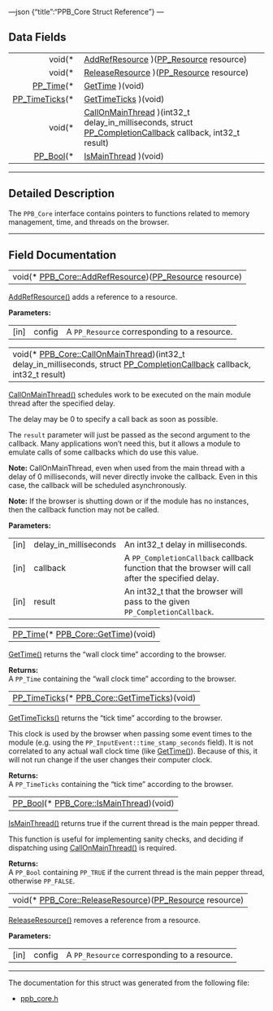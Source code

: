 —json {“title”:“PPB\_Core Struct Reference”} —

Data Fields
-----------

<table><tbody><tr class="odd"><td style="text-align: right;">void(* </td><td><a href="/docs/native-client/pepper_beta/c/struct_p_p_b___core__1__0#a63ea7047ef5278cc3735dbfd60bd5b81" class="el">AddRefResource</a> )(<a href="/docs/native-client/pepper_beta/c/group___typedefs#gafdc3895ee80f4750d0d95ae1b677e9b7" class="el">PP_Resource</a> resource)</td></tr><tr class="even"><td style="text-align: right;">void(* </td><td><a href="/docs/native-client/pepper_beta/c/struct_p_p_b___core__1__0#af3163aefc33071af39cd085a0a2d44fe" class="el">ReleaseResource</a> )(<a href="/docs/native-client/pepper_beta/c/group___typedefs#gafdc3895ee80f4750d0d95ae1b677e9b7" class="el">PP_Resource</a> resource)</td></tr><tr class="odd"><td style="text-align: right;"><a href="/docs/native-client/pepper_beta/c/group___typedefs#ga537b277d2116e42b6acfe9323d40e1a0" class="el">PP_Time</a>(* </td><td><a href="/docs/native-client/pepper_beta/c/struct_p_p_b___core__1__0#abae0871b4efc729f4658c37543242857" class="el">GetTime</a> )(void)</td></tr><tr class="even"><td style="text-align: right;"><a href="/docs/native-client/pepper_beta/c/group___typedefs#ga71cb1042cdeb38d7881b121f3b09ce94" class="el">PP_TimeTicks</a>(* </td><td><a href="/docs/native-client/pepper_beta/c/struct_p_p_b___core__1__0#ad6b66e732c6a592605b7b83c7bddd97d" class="el">GetTimeTicks</a> )(void)</td></tr><tr class="odd"><td style="text-align: right;">void(* </td><td><a href="/docs/native-client/pepper_beta/c/struct_p_p_b___core__1__0#ad23da4428f462f9f387bab423e93d1f4" class="el">CallOnMainThread</a> )(int32_t delay_in_milliseconds, struct <a href="/docs/native-client/pepper_beta/c/struct_p_p___completion_callback/" class="el">PP_CompletionCallback</a> callback, int32_t result)</td></tr><tr class="even"><td style="text-align: right;"><a href="/docs/native-client/pepper_beta/c/group___enums#ga4f272d99be14aacafe08dfd4ef830918" class="el">PP_Bool</a>(* </td><td><a href="/docs/native-client/pepper_beta/c/struct_p_p_b___core__1__0#a2f784682b530b66ed3de692154298e17" class="el">IsMainThread</a> )(void)</td></tr></tbody></table>

------------------------------------------------------------------------

<span id="details" class="anchor" style="margin: 0;"></span>

Detailed Description
--------------------

The `PPB_Core` interface contains pointers to functions related to memory management, time, and threads on the browser.

------------------------------------------------------------------------

Field Documentation
-------------------

<span id="a63ea7047ef5278cc3735dbfd60bd5b81" class="anchor" style="margin: 0;"></span>

<table><tbody><tr class="odd"><td>void(* <a href="/docs/native-client/pepper_beta/c/struct_p_p_b___core__1__0#a63ea7047ef5278cc3735dbfd60bd5b81" class="el">PPB_Core::AddRefResource</a>)(<a href="/docs/native-client/pepper_beta/c/group___typedefs#gafdc3895ee80f4750d0d95ae1b677e9b7" class="el">PP_Resource</a> resource)</td></tr></tbody></table>

<a href="/docs/native-client/pepper_beta/c/struct_p_p_b___core__1__0#a63ea7047ef5278cc3735dbfd60bd5b81" class="el" title="AddRefResource() adds a reference to a resource.">AddRefResource()</a> adds a reference to a resource.

**Parameters:**  

<table><tbody><tr class="odd"><td>[in]</td><td>config</td><td>A <code>PP_Resource</code> corresponding to a resource.</td></tr></tbody></table>

<span id="ad23da4428f462f9f387bab423e93d1f4" class="anchor" style="margin: 0;"></span>

<table><tbody><tr class="odd"><td>void(* <a href="/docs/native-client/pepper_beta/c/struct_p_p_b___core__1__0#ad23da4428f462f9f387bab423e93d1f4" class="el">PPB_Core::CallOnMainThread</a>)(int32_t delay_in_milliseconds, struct <a href="/docs/native-client/pepper_beta/c/struct_p_p___completion_callback/" class="el">PP_CompletionCallback</a> callback, int32_t result)</td></tr></tbody></table>

<a href="/docs/native-client/pepper_beta/c/struct_p_p_b___core__1__0#ad23da4428f462f9f387bab423e93d1f4" class="el" title="CallOnMainThread() schedules work to be executed on the main module thread after the specified delay...">CallOnMainThread()</a> schedules work to be executed on the main module thread after the specified delay.

The delay may be 0 to specify a call back as soon as possible.

The `result` parameter will just be passed as the second argument to the callback. Many applications won’t need this, but it allows a module to emulate calls of some callbacks which do use this value.

**Note:** CallOnMainThread, even when used from the main thread with a delay of 0 milliseconds, will never directly invoke the callback. Even in this case, the callback will be scheduled asynchronously.

**Note:** If the browser is shutting down or if the module has no instances, then the callback function may not be called.

**Parameters:**  

<table><tbody><tr class="odd"><td>[in]</td><td>delay_in_milliseconds</td><td>An int32_t delay in milliseconds.</td></tr><tr class="even"><td>[in]</td><td>callback</td><td>A <code>PP_CompletionCallback</code> callback function that the browser will call after the specified delay.</td></tr><tr class="odd"><td>[in]</td><td>result</td><td>An int32_t that the browser will pass to the given <code>PP_CompletionCallback</code>.</td></tr></tbody></table>

<span id="abae0871b4efc729f4658c37543242857" class="anchor" style="margin: 0;"></span>

<table><tbody><tr class="odd"><td><a href="/docs/native-client/pepper_beta/c/group___typedefs#ga537b277d2116e42b6acfe9323d40e1a0" class="el">PP_Time</a>(* <a href="/docs/native-client/pepper_beta/c/struct_p_p_b___core__1__0#abae0871b4efc729f4658c37543242857" class="el">PPB_Core::GetTime</a>)(void)</td></tr></tbody></table>

<a href="/docs/native-client/pepper_beta/c/struct_p_p_b___core__1__0#abae0871b4efc729f4658c37543242857" class="el" title="GetTime() returns the &quot;wall clock time&quot; according to the browser.">GetTime()</a> returns the “wall clock time” according to the browser.

**Returns:**  
A `PP_Time` containing the “wall clock time” according to the browser.

<span id="ad6b66e732c6a592605b7b83c7bddd97d" class="anchor" style="margin: 0;"></span>

<table><tbody><tr class="odd"><td><a href="/docs/native-client/pepper_beta/c/group___typedefs#ga71cb1042cdeb38d7881b121f3b09ce94" class="el">PP_TimeTicks</a>(* <a href="/docs/native-client/pepper_beta/c/struct_p_p_b___core__1__0#ad6b66e732c6a592605b7b83c7bddd97d" class="el">PPB_Core::GetTimeTicks</a>)(void)</td></tr></tbody></table>

<a href="/docs/native-client/pepper_beta/c/struct_p_p_b___core__1__0#ad6b66e732c6a592605b7b83c7bddd97d" class="el" title="GetTimeTicks() returns the &quot;tick time&quot; according to the browser.">GetTimeTicks()</a> returns the “tick time” according to the browser.

This clock is used by the browser when passing some event times to the module (e.g. using the `PP_InputEvent::time_stamp_seconds` field). It is not correlated to any actual wall clock time (like <a href="/docs/native-client/pepper_beta/c/struct_p_p_b___core__1__0#abae0871b4efc729f4658c37543242857" class="el" title="GetTime() returns the &quot;wall clock time&quot; according to the browser.">GetTime()</a>). Because of this, it will not run change if the user changes their computer clock.

**Returns:**  
A `PP_TimeTicks` containing the “tick time” according to the browser.

<span id="a2f784682b530b66ed3de692154298e17" class="anchor" style="margin: 0;"></span>

<table><tbody><tr class="odd"><td><a href="/docs/native-client/pepper_beta/c/group___enums#ga4f272d99be14aacafe08dfd4ef830918" class="el">PP_Bool</a>(* <a href="/docs/native-client/pepper_beta/c/struct_p_p_b___core__1__0#a2f784682b530b66ed3de692154298e17" class="el">PPB_Core::IsMainThread</a>)(void)</td></tr></tbody></table>

<a href="/docs/native-client/pepper_beta/c/struct_p_p_b___core__1__0#a2f784682b530b66ed3de692154298e17" class="el" title="IsMainThread() returns true if the current thread is the main pepper thread.">IsMainThread()</a> returns true if the current thread is the main pepper thread.

This function is useful for implementing sanity checks, and deciding if dispatching using <a href="/docs/native-client/pepper_beta/c/struct_p_p_b___core__1__0#ad23da4428f462f9f387bab423e93d1f4" class="el" title="CallOnMainThread() schedules work to be executed on the main module thread after the specified delay...">CallOnMainThread()</a> is required.

**Returns:**  
A `PP_Bool` containing `PP_TRUE` if the current thread is the main pepper thread, otherwise `PP_FALSE`.

<span id="af3163aefc33071af39cd085a0a2d44fe" class="anchor" style="margin: 0;"></span>

<table><tbody><tr class="odd"><td>void(* <a href="/docs/native-client/pepper_beta/c/struct_p_p_b___core__1__0#af3163aefc33071af39cd085a0a2d44fe" class="el">PPB_Core::ReleaseResource</a>)(<a href="/docs/native-client/pepper_beta/c/group___typedefs#gafdc3895ee80f4750d0d95ae1b677e9b7" class="el">PP_Resource</a> resource)</td></tr></tbody></table>

<a href="/docs/native-client/pepper_beta/c/struct_p_p_b___core__1__0#af3163aefc33071af39cd085a0a2d44fe" class="el" title="ReleaseResource() removes a reference from a resource.">ReleaseResource()</a> removes a reference from a resource.

**Parameters:**  

<table><tbody><tr class="odd"><td>[in]</td><td>config</td><td>A <code>PP_Resource</code> corresponding to a resource.</td></tr></tbody></table>

------------------------------------------------------------------------

The documentation for this struct was generated from the following file:

-   <a href="/docs/native-client/pepper_beta/c/ppb__core_8h/" class="el">ppb_core.h</a>
